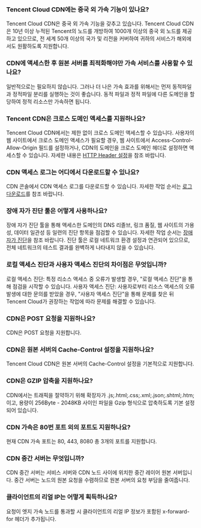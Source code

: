 ### Tencent Cloud CDN에는 중국 외 가속 기능이 있나요?
Tencent Cloud CDN은 중국 외 가속 기능을 갖추고 있습니다. Tencent Cloud CDN은 10년 이상 누적된 Tencent의 노드를 개방하여 1000개 이상의 중국 외 노드를 제공하고 있으므로, 전 세계 50개 이상의 국가 및 리전을 커버하여 귀하의 서비스가 해외에서도 원활하도록 지원합니다.

### CDN에 액세스한 후 원본 서버를 최적화해야만 가속 서비스를 사용할 수 있나요?
일반적으로는 필요하지 않습니다. 그러나 더 나은 가속 효과를 위해서는 먼저 동적파일과 정적파일 분리를 실행하는 것이 좋습니다. 동적 파일과 정적 파일에 다른 도메인을 할당하여 정적 리소스만 가속하면 됩니다.

### Tencent CDN은 크로스 도메인 액세스를 지원하나요?
Tencent Cloud CDN에서는 제한 없이 크로스 도메인 액세스할 수 있습니다. 사용자의 웹 사이트에서 크로스 도메인 액세스가 필요할 경우, 웹 사이트에서 Access-Control-Allow-Origin 필드를 설정하거나, CDN의 도메인을 크로스 도메인 헤더로 설정하면 액세스할 수 있습니다. 자세한 내용은 [HTTP Header 설정](https://intl.cloud.tencent.com/document/product/228/35320)을 참조 바랍니다.

### CDN 액세스 로그는 어디에서 다운로드할 수 있나요?
CDN 콘솔에서 CDN 액세스 로그를 다운로드할 수 있습니다. 자세한 작업 순서는 [로그 다운로드](https://intl.cloud.tencent.com/document/product/228/6316)를 참조 바랍니다.

### 장애 자가 진단 툴은 어떻게 사용하나요?
장애 자가 진단 툴을 통해 액세스한 도메인의 DNS 리졸브, 링크 품질, 웹 사이트의 가용성, 데이터 일관성 등 일련의 진단 항목을 점검할 수 있습니다. 자세한 작업 순서는 [장애 자가 진단](https://intl.cloud.tencent.com/document/product/228/6304)을 참조 바랍니다. 진단 툴은 로컬 네트워크 환경 설정과 연관되어 있으므로, 전체 네트워크의 테스트 결과를 완벽하게 나타내지 않을 수 있습니다.

### 로컬 액세스 진단과 사용자 액세스 진단의 차이점은 무엇입니까?
로컬 액세스 진단: 특정 리소스 액세스 중 오류가 발생할 경우, "로컬 액세스 진단"을 통해 점검을 시작할 수 있습니다.
사용자 액세스 진단: 사용자로부터 리소스 액세스의 오류 발생에 대한 문의를 받았을 경우, "사용자 액세스 진단"을 통해 문제를 찾은 뒤 Tencent Cloud가 권장하는 작업에 따라 문제를 해결할 수 있습니다.

### CDN은 POST 요청을 지원하나요?
CDN은 POST 요청을 지원합니다.

### CDN은 원본 서버의 Cache-Control 설정을 지원하나요?
Tencent Cloud CDN은 원본 서버의 Cache-Control 설정을 기본적으로 지원합니다.

### CDN은 GZIP 압축을 지원하나요?
CDN에서는 트래픽을 절약하기 위해 확장자가 .js;.html;.css;.xml;.json;.shtml;.htm;이고, 용량이 256Byte - 2048KB 사이인 파일을 Gzip 형식으로 압축하도록 기본 설정되어 있습니다.

### CDN 가속은 80번 포트 외의 포트도 지원하나요?
현재 CDN 가속 포트는 80, 443, 8080 총 3개의 포트를 지원합니다.

### CDN 중간 서버는 무엇입니까?
CDN 중간 서버는 서비스 서버와 CDN 노드 사이에 위치한 중간 레이어 원본 서버입니다. 중간 서버는 노드의 원본 요청을 수렴하므로 원본 서버의 요청 부담을 줄여줍니다.

### 클라이언트의 리얼 IP는 어떻게 획득하나요?
요청이 엣지 가속 노드를 통과할 시 클라이언트의 리얼 IP 정보가 포함된 x-forward-for 헤더가 추가됩니다.
